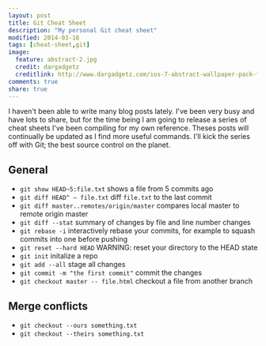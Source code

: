 ```yaml
---
layout: post
title: Git Cheat Sheet
description: "My personal Git cheat sheet"
modified: 2014-03-18
tags: [cheat-sheet,git]
image:
  feature: abstract-2.jpg
  credit: dargadgetz
  creditlink: http://www.dargadgetz.com/ios-7-abstract-wallpaper-pack-for-iphone-5-and-ipod-touch-retina/
comments: true
share: true
---
```


I haven't been able to write many blog posts lately. I've been very busy and
have lots to share, but for the time being I am going to release a series of
cheat sheets I've been compiling for my own reference. Theses posts will
continually be updated as I find more useful commands. I'll kick the series off
with Git; the best source control on the planet.

## General

- `git show HEAD~5:file.txt` shows a file from 5 commits ago
- `git diff HEAD^ — file.txt` diff `file.txt` to the last commit
- `git diff master..remotes/origin/master` compares local master to remote origin master
- `git diff --stat` summary of changes by file and line number changes
- `git rebase -i` interactively rebase your commits, for example to squash commits into one before pushing
- `git reset --hard HEAD` WARNING: reset your directory to the HEAD state
- `git init` initalize a repo
- `git add --all` stage all changes
- `git commit -m "the first commit"` commit the changes
- `git checkout master -- file.html` checkout a file from another branch

## Merge conflicts

- `git checkout --ours something.txt`
- `git checkout --theirs something.txt`

